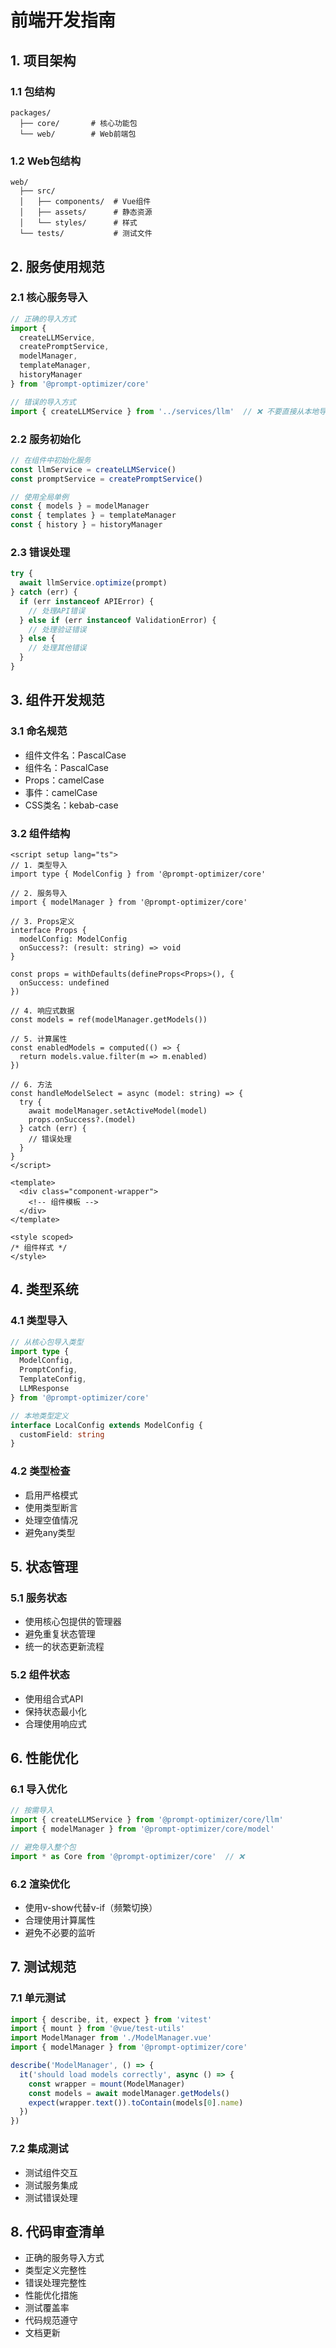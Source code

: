 # 前端开发指南

## 1. 项目架构

### 1.1 包结构
```
packages/
  ├── core/       # 核心功能包
  └── web/        # Web前端包
```

### 1.2 Web包结构
```
web/
  ├── src/
  │   ├── components/  # Vue组件
  │   ├── assets/      # 静态资源
  │   └── styles/      # 样式
  └── tests/           # 测试文件
```

## 2. 服务使用规范

### 2.1 核心服务导入
```typescript
// 正确的导入方式
import { 
  createLLMService,
  createPromptService,
  modelManager,
  templateManager,
  historyManager 
} from '@prompt-optimizer/core'

// 错误的导入方式
import { createLLMService } from '../services/llm'  // ❌ 不要直接从本地导入
```

### 2.2 服务初始化
```typescript
// 在组件中初始化服务
const llmService = createLLMService()
const promptService = createPromptService()

// 使用全局单例
const { models } = modelManager
const { templates } = templateManager
const { history } = historyManager
```

### 2.3 错误处理
```typescript
try {
  await llmService.optimize(prompt)
} catch (err) {
  if (err instanceof APIError) {
    // 处理API错误
  } else if (err instanceof ValidationError) {
    // 处理验证错误
  } else {
    // 处理其他错误
  }
}
```

## 3. 组件开发规范

### 3.1 命名规范
- 组件文件名：PascalCase
- 组件名：PascalCase
- Props：camelCase
- 事件：camelCase
- CSS类名：kebab-case

### 3.2 组件结构
```vue
<script setup lang="ts">
// 1. 类型导入
import type { ModelConfig } from '@prompt-optimizer/core'

// 2. 服务导入
import { modelManager } from '@prompt-optimizer/core'

// 3. Props定义
interface Props {
  modelConfig: ModelConfig
  onSuccess?: (result: string) => void
}

const props = withDefaults(defineProps<Props>(), {
  onSuccess: undefined
})

// 4. 响应式数据
const models = ref(modelManager.getModels())

// 5. 计算属性
const enabledModels = computed(() => {
  return models.value.filter(m => m.enabled)
})

// 6. 方法
const handleModelSelect = async (model: string) => {
  try {
    await modelManager.setActiveModel(model)
    props.onSuccess?.(model)
  } catch (err) {
    // 错误处理
  }
}
</script>

<template>
  <div class="component-wrapper">
    <!-- 组件模板 -->
  </div>
</template>

<style scoped>
/* 组件样式 */
</style>
```

## 4. 类型系统

### 4.1 类型导入
```typescript
// 从核心包导入类型
import type {
  ModelConfig,
  PromptConfig,
  TemplateConfig,
  LLMResponse
} from '@prompt-optimizer/core'

// 本地类型定义
interface LocalConfig extends ModelConfig {
  customField: string
}
```

### 4.2 类型检查
- 启用严格模式
- 使用类型断言
- 处理空值情况
- 避免any类型

## 5. 状态管理

### 5.1 服务状态
- 使用核心包提供的管理器
- 避免重复状态管理
- 统一的状态更新流程

### 5.2 组件状态
- 使用组合式API
- 保持状态最小化
- 合理使用响应式

## 6. 性能优化

### 6.1 导入优化
```typescript
// 按需导入
import { createLLMService } from '@prompt-optimizer/core/llm'
import { modelManager } from '@prompt-optimizer/core/model'

// 避免导入整个包
import * as Core from '@prompt-optimizer/core'  // ❌
```

### 6.2 渲染优化
- 使用v-show代替v-if（频繁切换）
- 合理使用计算属性
- 避免不必要的监听

## 7. 测试规范

### 7.1 单元测试
```typescript
import { describe, it, expect } from 'vitest'
import { mount } from '@vue/test-utils'
import ModelManager from './ModelManager.vue'
import { modelManager } from '@prompt-optimizer/core'

describe('ModelManager', () => {
  it('should load models correctly', async () => {
    const wrapper = mount(ModelManager)
    const models = await modelManager.getModels()
    expect(wrapper.text()).toContain(models[0].name)
  })
})
```

### 7.2 集成测试
- 测试组件交互
- 测试服务集成
- 测试错误处理

## 8. 代码审查清单
- 正确的服务导入方式
- 类型定义完整性
- 错误处理完整性
- 性能优化措施
- 测试覆盖率
- 代码规范遵守
- 文档更新 